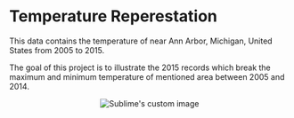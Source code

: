 # Temperature Reperestation  
This data contains the temperature of near Ann Arbor, Michigan, United States from 2005 to 2015.  

The goal of this project is to illustrate the 2015 records which break the maximum and minimum temperature of mentioned area between 2005 and 2014.  

<p align="center">
  <img src="https://github.com/hamedmokazemi/Michigan_Tempt/blob/main/temp.jpg" alt="Sublime's custom image"/>
</p>  

